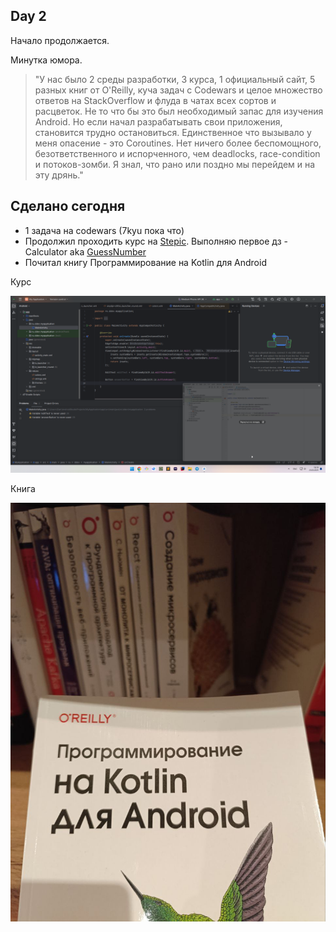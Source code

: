 Day 2
---

Начало продолжается. 

Минутка юмора. 

> "У нас было 2 среды разработки, 3 курса, 1 официальный сайт, 5 разных книг от O'Reilly, куча задач с Codewars и целое множество ответов на StackOverflow и флуда в чатах всех сортов и расцветок. Не то что бы это был необходимый запас для изучения Android. Но если начал разрабатывать свои приложения, становится трудно остановиться. Единственное что вызывало у меня опасение - это Coroutines. Нет ничего более беспомощного, безответственного и испорченного, чем deadlocks, race-condition и потоков-зомби. Я знал, что рано или поздно мы перейдем и на эту дрянь."

## Сделано сегодня
- 1 задача на codewars (7kyu пока что)
- Продолжил проходить курс на [Stepic](https://stepik.org/course/121507/). Выполняю первое дз - Calculator aka [GuessNumber](https://github.com/DeveloperDanila/GuessNumber)
- Почитал книгу Программирование на Kotlin для Android

Курс

![in process](../img/begin2.png)

Книга

![book](../img/begin3.jpg)
